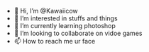 - 👋 Hi, I’m @Kawaiicow
- 👀 I’m interested in stuffs and things
- 🌱 I’m currently learning photoshop
- 💞️ I’m looking to collaborate on vidoe games
- 📫 How to reach me ur face

<!wow
Kawaiicow/Kawaiicow is a ✨ special ✨ repository because its `README.md` (this file) appears on your GitHub profile.
You can click the Preview link to take a look at your changes.
--->
